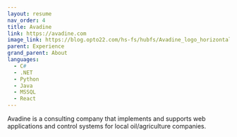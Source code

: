 ```yaml
---
layout: resume
nav_order: 4
title: Avadine
link: https://avadine.com
image_link: https://blog.opto22.com/hs-fs/hubfs/Avadine_logo_horizontal_on_transparent.png?width=300&name=Avadine_logo_horizontal_on_transparent.png
parent: Experience
grand_parent: About
languages:
  - C#
  - .NET
  - Python
  - Java
  - MSSQL
  - React
---
```


Avadine is a consulting company that implements and supports web applications and control systems for local oil/agriculture companies.

